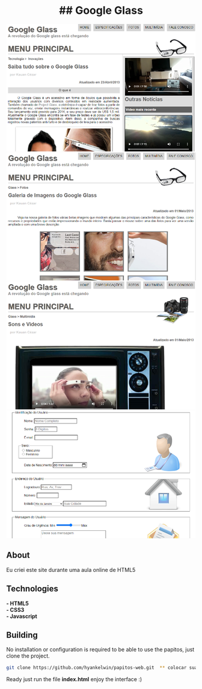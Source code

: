 <h1 align="center">
## Google Glass 
</h1>

<p align="center">
  <img src="prints/screenshot_1.png" />  
  <img src="prints/screenshot_2.png" />  
  <img src="prints/screenshot_3.png" />  
  <img src="prints/screenshot_4.png" />  
</p>

## About
Eu criei este site durante uma aula online de HTML5

## Technologies

**- HTML5**
<br>
**- CSS3**
<br>
**- Javascript**
<br>

## Building

No installation or configuration is required to be able to use the papitos, just clone the project.

```bash
git clone https://github.com/hyankelwin/papitos-web.git  ** colocar sua url
```

Ready just run the file **index.html** enjoy the interface :)
